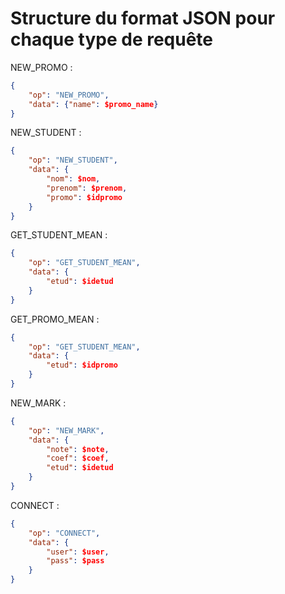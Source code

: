 # Structure du format JSON pour chaque type de requête

NEW_PROMO :

```json
{
    "op": "NEW_PROMO",
    "data": {"name": $promo_name}
}
```

NEW_STUDENT :

```json
{
    "op": "NEW_STUDENT",
    "data": {
        "nom": $nom,
        "prenom": $prenom,
        "promo": $idpromo
    }
}
```

GET_STUDENT_MEAN :

```json
{
    "op": "GET_STUDENT_MEAN",
    "data": {
        "etud": $idetud
    }
}
```

GET_PROMO_MEAN :

```json
{
    "op": "GET_STUDENT_MEAN",
    "data": {
        "etud": $idpromo
    }
}
```

NEW_MARK :

```json
{
    "op": "NEW_MARK",
    "data": {
        "note": $note,
        "coef": $coef,
        "etud": $idetud
    }
}
```

CONNECT :

```json
{
    "op": "CONNECT",
    "data": {
        "user": $user,
        "pass": $pass
    }
}
```

